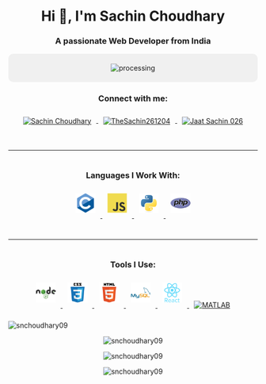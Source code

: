 <h1 align="center">Hi 👋, I'm Sachin Choudhary</h1>
<h3 align="center">A passionate Web Developer from India</h3>

<!-- Background added to the div containing the processing image -->
<div align="center" style="background-color: #f0f0f0; padding: 20px; border-radius: 10px;">
  <img alt="processing" width="400px" src="https://media.giphy.com/media/K5kfQExKk731K/giphy.gif">
</div>

<h3 align="center">Connect with me:</h3>
<p align="center">
  <a href="https://www.linkedin.com/in/sachin-choudhary-478829259/" target="_blank">
    <img align="center" src="https://raw.githubusercontent.com/rahuldkjain/github-profile-readme-generator/master/src/images/icons/Social/linked-in-alt.svg" alt="Sachin Choudhary" height="40" width="40" style="margin: 10px;" />
  </a>
  <a href="https://twitter.com/thesachin261204" target="_blank">
    <img align="center" src="https://raw.githubusercontent.com/rahuldkjain/github-profile-readme-generator/master/src/images/icons/Social/twitter.svg" alt="TheSachin261204" height="40" width="40" style="margin: 10px;" />
  </a>
  <a href="https://instagram.com/jaat_sachin_026" target="_blank">
    <img align="center" src="https://raw.githubusercontent.com/rahuldkjain/github-profile-readme-generator/master/src/images/icons/Social/instagram.svg" alt="Jaat Sachin 026" height="40" width="40" style="margin: 10px;" />
  </a>
</p>

<hr style="margin: 40px 0; border: 0;#1A1D25;" />

<h3 align="center">Languages I Work With:</h3>
<p align="center">
  <a href="https://www.cprogramming.com/" target="_blank" rel="noreferrer">
    <img src="https://raw.githubusercontent.com/devicons/devicon/master/icons/c/c-original.svg" alt="C" width="40" height="40" style="margin: 10px;" />
  </a>
  <a href="https://developer.mozilla.org/en-US/docs/Web/JavaScript" target="_blank" rel="noreferrer">
    <img src="https://raw.githubusercontent.com/devicons/devicon/master/icons/javascript/javascript-original.svg" alt="JavaScript" width="40" height="40" style="margin: 10px;" />
  </a>
  <a href="https://www.python.org" target="_blank" rel="noreferrer">
    <img src="https://raw.githubusercontent.com/devicons/devicon/master/icons/python/python-original.svg" alt="Python" width="40" height="40" style="margin: 10px;" />
  </a>
  <a href="https://www.php.net" target="_blank" rel="noreferrer">
    <img src="https://raw.githubusercontent.com/devicons/devicon/master/icons/php/php-original.svg" alt="PHP" width="40" height="40" style="margin: 10px;" />
  </a>
</p>

<hr style="margin: 40px 0; border: 0; solid #1A1D25;" />

<h3 align="center">Tools I Use:</h3>
<p align="center">
  <a href="https://nodejs.org" target="_blank" rel="noreferrer">
    <img src="https://raw.githubusercontent.com/devicons/devicon/master/icons/nodejs/nodejs-original-wordmark.svg" alt="Node.js" width="40" height="40" style="margin: 10px;" />
  </a>
  <a href="https://www.w3schools.com/css/" target="_blank" rel="noreferrer">
    <img src="https://raw.githubusercontent.com/devicons/devicon/master/icons/css3/css3-original-wordmark.svg" alt="CSS3" width="40" height="40" style="margin: 10px;" />
  </a>
  <a href="https://www.w3.org/html/" target="_blank" rel="noreferrer">
    <img src="https://raw.githubusercontent.com/devicons/devicon/master/icons/html5/html5-original-wordmark.svg" alt="HTML5" width="40" height="40" style="margin: 10px;" />
  </a>
  <a href="https://www.mysql.com/" target="_blank" rel="noreferrer">
    <img src="https://raw.githubusercontent.com/devicons/devicon/master/icons/mysql/mysql-original-wordmark.svg" alt="MySQL" width="40" height="40" style="margin: 10px;" />
  </a>
  <a href="https://reactjs.org/" target="_blank" rel="noreferrer">
    <img src="https://raw.githubusercontent.com/devicons/devicon/master/icons/react/react-original-wordmark.svg" alt="React" width="40" height="40" style="margin: 10px;" />
  </a>
  <a href="https://www.mathworks.com/" target="_blank" rel="noreferrer">
    <img src="https://upload.wikimedia.org/wikipedia/commons/2/21/Matlab_Logo.png" alt="MATLAB" width="40" height="40" style="margin: 10px;" />
  </a>
</p>

<p align="left"> 
  <img src="https://komarev.com/ghpvc/?username=snchoudhary09&label=Profile%20views&color=0e75b6&style=flat&theme=dark" alt="snchoudhary09" /> 
</p>

<p align="center">
  <img src="https://github-readme-stats.vercel.app/api?username=snchoudhary09&show_icons=true&locale=en&theme=dark" alt="snchoudhary09" />
</p>

<p align="center">
  <img src="https://github-readme-streak-stats.herokuapp.com/?user=snchoudhary09&theme=dark" alt="snchoudhary09" />
</p>

<p align="center">
  <img src="https://github-readme-stats.vercel.app/api/top-langs?username=snchoudhary09&show_icons=true&locale=en&layout=compact&theme=dark" alt="snchoudhary09" />
</p>
